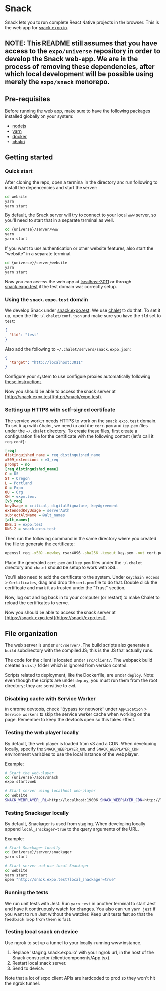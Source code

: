 # Snack

Snack lets you to run complete React Native projects in the browser. This is the web app for [snack.expo.io](https://snack.expo.io/).

## NOTE: This README still assumes that you have access to the `expo/universe` repository in order to develop the Snack web-app. We are in the process of removing these dependencies, after which local development will be possible using merely the `expo/snack` monorepo.

## Pre-requisites

Before running the web app, make sure to have the following packages installed globally on your system:

- [nodejs](https://nodejs.org/)
- [yarn](https://yarnpkg.com/lang/en/)
- [docker](https://docker.com)
- [chalet](https://github.com/jeansaad/chalet)

## Getting started

### Quick start

After cloning the repo, open a terminal in the directory and run following to install the dependencies and start the server:

```sh
cd website
yarn
yarn start
```

By default, the Snack server will try to connect to your local `www` server, so you'll need to start that in a separate terminal as well.

```sh
cd {universe}/server/www
yarn
yarn start
```

If you want to use authentication or other website features, also start the "website" in a separate terminal.

```sh
cd {universe}/server/website
yarn
yarn start
```

Now you can access the web app at [localhost:3011](http://localhost:3011) or through [snack.expo.test](http://snack.expo.test) if the test domain was correctly setup.

### Using the `snack.expo.test` domain

We develop Snack under [snack.expo.test](https://snack/expo.test). We use [chalet](https://github.com/jeansaad/chalet) to do that. To set it up, open the file `~/.chalet/conf.json` and make sure you have the `tld` set to `test`:

```json
{
  "tld": "test"
}
```

Also add the following to `~/.chalet/servers/snack.expo.json`:

```json
{
  "target": "http://localhost:3011"
}
```

Configure your system to use configure proxies automatically following [these instructions](https://github.com/jeansaad/chalet/blob/master/docs/README.md#system-configuration-recommended).

Now you should be able to access the snack server at [http://snack.expo.test](http://snack/expo.test).

### Setting up HTTPS with self-signed certifcate

The service worker needs HTTPS to work on the `snack.expo.test` domain. To set it up with Chalet, we need to add the `cert.pem` and `key.pem` files under the `~/.chalet` directory. To create these files, first create a configuration file for the certificate with the following content (let's call it `req.conf`):

```ini
[req]
distinguished_name = req_distinguished_name
x509_extensions = v3_req
prompt = no
[req_distinguished_name]
C = US
ST = Oregon
L = Portland
O = Expo
OU = Org
CN = expo.test
[v3_req]
keyUsage = critical, digitalSignature, keyAgreement
extendedKeyUsage = serverAuth
subjectAltName = @alt_names
[alt_names]
DNS.1 = expo.test
DNS.2 = snack.expo.test
```

Then run the following command in the same directory where you created the file to generate the certificate:

```sh
openssl req -x509 -newkey rsa:4096 -sha256 -keyout key.pem -out cert.pem -days 365 -nodes -config req.conf
```

Place the generated `cert.pem` and `key.pem` files under the `~/.chalet` directory and `chalet` should be setup to work with SSL.

You'll also need to add the certificate to the system. Under `Keychain Access` > `Certificates`, drag and drop the `cert.pem` file to do that. Double click the certificate and mark it as trusted under the "Trust" section.

Now, log out and log back in to your computer (or restart) to make Chalet to reload the certificates to serve.

Now you should be able to access the snack server at [https://snack.expo.test](https://snack/expo.test).

## File organization

The web server is under `src/server/`. The build scripts also generate a `build` subdirectory with the compiled JS; this is the JS that actually runs.

The code for the client is located under `src/client/`. The webpack build creates a `dist/` folder which is ignored from version control.

Scripts related to deployment, like the Dockerfile, are under `deploy`. Note: even though the scripts are under `deploy`, you must run them from the root directory; they are sensitive to `cwd`.

### Disabling cache with Service Worker

In chrome devtools, check "Bypass for network" under `Application` > `Service workers` to skip the service worker cache when working on the page. Remember to keep the devtools open so this takes effect.

### Testing the web player locally

By default, the web player is loaded from s3 and a CDN. When developing locally, specify the `SNACK_WEBPLAYER_URL` and `SNACK_WEBPLAYER_CDN` environment variables to use the local instance of the web player.

Example:

```sh
# Start the web-player
cd {universe}/apps/snack
expo start:web

# Start server using localhost web-player
cd website
SNACK_WEBPLAYER_URL=http://localhost:19006 SNACK_WEBPLAYER_CDN=http://localhost:19006 yarn start
```

### Testing Snackager locally

By default, Snackager is used from staging. When developing locally append `local_snackager=true` to the query arguments of the URL.

Example:

```sh
# Start Snackager locally
cd {universe}/server/snackager
yarn start

# Start server and use local Snackager
cd website
yarn start
open "http://snack.expo.test?local_snackager=true"
```

### Running the tests

We run unit tests with Jest. Run `yarn test` in another terminal to start Jest and have it continuously watch for changes. You also can run `yarn jest` if you want to run Jest without the watcher. Keep unit tests fast so that the feedback loop from them is fast.

### Testing local snack on device

Use ngrok to set up a tunnel to your locally-running www instance.

1. Replace 'staging.snack.expo.io' with your ngrok url, in the host of the Snack constructor (client/components/App.tsx).
2. Restart local snack server.
3. Send to device.

Note that a lot of expo client APIs are hardcoded to prod so they won't hit the ngrok tunnel.
